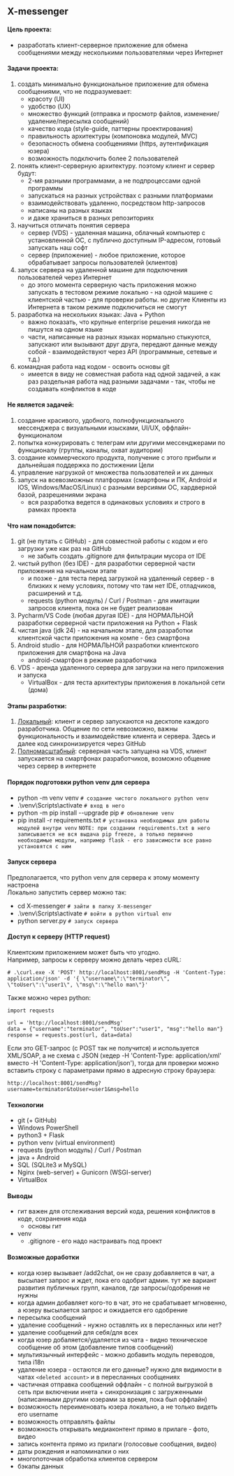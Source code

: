 ## X-messenger

#### Цель проекта:
* разработать клиент-серверное приложение для обмена сообщениями между несколькими пользователями через Интернет


#### Задачи проекта:
1. создать минимально функциональное приложение для обмена сообщениями, что не подразумевает:
    * красоту (UI)
    * удобство (UX)
    * множество функций (отправка и просмотр файлов, изменение/удаление/пересылка сообщений)
    * качество кода (style-guide, паттерны проектирования)
    * правильность архитектуры (компоновка модулей, MVC)
    * безопасность обмена сообщениями (https, аутентификация юзера)
    * возможность подключить более 2 пользователей
2. понять клиент-серверную архитектуру. поэтому клиент и сервер будут:
    * 2-мя разными программами, а не подпроцессами одной программы
    * запускаться на разных устройствах с разными платформами
    * взаимодействовать удаленно, посредством http-запросов
    * написаны на разных языках
    * и даже храниться в разных репозиториях
3. научиться отличать понятия сервера
    * сервер (VDS) - удаленная машина, облачный компьютер с установленной ОС, с публично доступным IP-адресом, готовый запускать наш софт
    * сервер (приложение) - любое приложение, которое обрабатывает запросы пользователей (клиентов)
4. запуск сервера на удаленной машине для подключения пользователей через Интернет
    * до этого момента серверную часть приложения можно запускать в тестовом режиме локально - на одной машине с клиентской частью - для проверки работы. но другие Клиенты из Интернета в таком режиме подключиться не смогут
5. разработка на нескольких языках: Java + Python
    * важно показать, что крупные enterprise решения никогда не пишутся на одном языке
    * части, написанные на разных языках нормально стыкуются, запускают или вызывают друг друга, передают данные между собой - взаимодействуют через API (программные, сетевые и т.д.)
6. командная работа над кодом - освоить основы git
    * имеется в виду не совместная работа над одной задачей, а как раз раздельная работа над разными задачами - так, чтобы не создавать конфликтов в коде


#### Не является задачей:
1. создание красивого, удобного, полнофункционального мессенджера с визуальными изысками, UI/UX, оффлайн-функционалом
2. попытка конкурировать с телеграм или другими мессенджерами по функционалу (группы, каналы, охват аудитории)
3. создание коммерческого продукта, получение с этого прибыли и дальнейшая поддержка по достижении Цели
4. управление нагрузкой от множества пользователей и их данных
5. запуск на всевозможных платформах (смартфоны и ПК, Android и IOS, Windows/MacOS/Linux) с разными версиями ОС, хардверной базой, разрешениями экрана
    * вся разработка ведется в одинаковых условиях и строго в рамках проекта


#### Что нам понадобится:
1. git (не путать с GitHub) - для совместной работы с кодом и его загрузки уже как раз на GitHub
    * не забыть создать .gitignore для фильтрации мусора от IDE
2. чистый python (без IDE) - для разработки серверной части приложения на начальном этапе
    * и позже - для теста перед загрузкой на удаленный сервер - в близких к нему условиях, потому что там нет IDE, отладчиков, расширений и т.д.
    * requests (python модуль) / Curl / Postman - для имитации запросов клиента, пока он не будет реализован
3. Pycharm/VS Code (любая другая IDE) - для НОРМАЛЬНОЙ разработки серверной части приложения на Python + Flask
4. чистая java (jdk 24) - на начальном этапе, для разработки клиентской части приложения на компе - без смартфона
5. Android studio - для НОРМАЛЬНОЙ разработки клиентского приложения для смартфона на Java
    * android-смартфон в режиме разработчика
6. VDS - аренда удаленного сервера для загрузки на него приложения и запуска
    * VirtualBox - для теста архитектуры приложения в локальной сети (дома)


#### Этапы разработки:
1. [Локальный](docs/pics/scheme-1.png): клиент и сервер запускаются на десктопе каждого разработчика. Общение по сети невозможно, важны функциональность и взаимодействие клиента и сервера. Здесь и далее код синхронизируется через GitHub
2. [Полномасштабный](docs/pics/scheme-2.png): серверная часть запущена на VDS, клиент запускается на смартфонах разработчиков, возможно общение через сервер в интернете


#### Порядок подготовки python venv для сервера
* python -m venv venv                   `# создание чистого локального python venv`
* .\venv\Scripts\activate               `# вход в него`
* python -m pip install --upgrade pip   `# обновление venv`
* pip install -r requirements.txt       `# установка необходимых для работы модулей внутри venv`
`NOTE: при создании requirements.txt в него записывается не вся выдача pip freeze, а только первично необходимые модули, например flask - его зависимости все равно установятся с ним`


#### Запуск сервера
Предполагается, что python venv для сервера к этому моменту настроена<br>
Локально запустить сервер можно так:
* cd X-messenger            `# зайти в папку X-messenger`
* .\venv\Scripts\activate   `# войти в python virtual env`
* python server.py          `# запуск сервера`

#### Доступ к серверу (HTTP request)
Клиентским приложением может быть что угодно.<br>
Например, запросы к серверу можно делать через cURL:
```
# .\curl.exe -X 'POST' http://localhost:8001/sendMsg -H 'Content-Type: application/json' -d '{ \"username\":\"terminator\", \"toUser\":\"user1\", \"msg\":\"hello man\"}'
```
Также можно через python:
```
import requests

url = 'http://localhost:8001/sendMsg'
data = {"username":"terminator", "toUser":"user1", "msg":"hello man"}
response = requests.post(url, data=data)
```
Если это GET-запрос (c POST так не получится) и используется XML/SOAP, а не схема с JSON (хедер -H 'Content-Type: application/xml' вместо -H 'Content-Type: application/json'), тогда для проверки можно вставить строку с параметрами прямо в адресную строку браузера:
```
http://localhost:8001/sendMsg?username=terminator&toUser=user1&msg=hello
```


#### Технологии
* git (+ GitHub)
* Windows PowerShell
* python3 + Flask
* python venv (virtual environment)
* requests (python модуль) / Curl / Postman
* java + Android
* SQL (SQLite3 и MySQL)
* Nginx (web-server) + Gunicorn (WSGI-server)
* VirtualBox


#### Выводы
* гит важен для отслеживания версий кода, решения конфликтов в коде, сохранения кода
    * основы гит
* venv
    * .gitignore - его надо настраивать под проект


#### Возможные доработки
* когда юзер вызывает /add2chat, он не сразу добавляется в чат, а высылает запрос и ждет, пока его одобрит админ. тут же вариант развития публичных групп, каналов, где запросы/одобрения не нужны
* когда админ добавляет кого-то в чат, это не срабатывает мгновенно, а юзеру высылается запрос и ожидается его одобрение
* пересылка сообщений
* удаление сообщений - нужно оставлять их в пересланных или нет?
* удаление сообщений для себя/для всех
* когда юзер добаляется/удаляется из чата - видно техническое сообщение об этом (добавление типов сообщений)
* мультиязычный интерфейс - можно добавить модуль переводов, типа i18n
* удаление юзера - остаются ли его данные? нужно для видимости в чатах `<deleted account>` и в пересланных сообщениях
* частичная отправка сообщений оффлайн - с полной выгрузкой в сеть при включении инета + синхронизация с загруженными (написанными другими юзерами за время, пока был оффлайн)
* возможность переименовать юзера локально, а не только видеть его username
* возможность отправлять файлы
* возможность открывать медиаконтент прямо в прилаге - фото, видео
* запись контента прямо из прилаги (голосовые сообщения, видео)
* даты рождения и напоминалки о них
* многопоточная обработка клиентов сервером
* бэкапы данных

